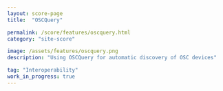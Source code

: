 ```yaml
---
layout: score-page
title:  "OSCQuery"

permalink: /score/features/oscquery.html
category: "site-score"

image: /assets/features/oscquery.png
description: "Using OSCQuery for automatic discovery of OSC devices"

tag: "Interoperability"
work_in_progress: true
---
```


